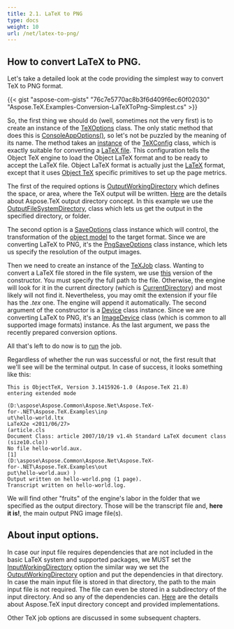 ```yaml
---
title: 2.1. LaTeX to PNG
type: docs
weight: 10
url: /net/latex-to-png/
---
```


## **How to convert LaTeX to PNG.**

Let's take a detailed look at the code providing the simplest way to convert TeX to PNG format.

{{< gist "aspose-com-gists" "76c7e5770ac8b3f6d409f6ec60f02030" "Aspose.TeX.Examples-Conversion-LaTeXToPng-Simplest.cs" >}}

So, the first thing we should do (well, sometimes not the very first) is to create an instance of the [TeXOptions](https://apireference.aspose.com/tex/net/aspose.tex/texoptions) class. The only static method that does this is [ConsoleAppOptions()](https://apireference.aspose.com/tex/net/aspose.tex/texoptions/methods/consoleappoptions), so let's not be puzzled by the meaning of its name. The method takes an [instance](https://apireference.aspose.com/tex/net/aspose.tex/texconfig/properties/objectlatex) of the [TeXConfig](https://apireference.aspose.com/tex/net/aspose.tex/texconfig) class, which is exactly suitable for converting a [LaTeX file](/tex/net/what-is-latex/#what-is-latex-file). This configuration tells the Object TeX engine to load the Object LaTeX format and to be ready to accept the LaTeX file. Object LaTeX format is actually just the [LaTeX](/tex/net/what-is-latex) format, except that it uses [Object TeX](/tex/net/what-are-aspose-tex-and-object-tex/#what-asposetex-is) specific primitives to set up the page metrics.

The first of the required options is [OutputWorkingDirectory](https://apireference.aspose.com/tex/net/aspose.tex/texoptions/properties/outputworkingdirectory) which defines the space, or area, where the TeX output will be written. [Here]() are the details about Aspose.TeX output directory concept. In this example we use the [OutputFileSystemDirectory](https://apireference.aspose.com/tex/net/aspose.tex.io/outputfilesystemdirectory), class which lets us get the output in the specified directory, or folder.

The second option is a [SaveOptions](https://apireference.aspose.com/tex/net/aspose.tex.presentation/saveoptions) class instance which will control, the transformation of the [object model](/tex/net/what-are-aspose-tex-and-object-tex/#why-the-new-tex-is-object) to the target format. Since we are converting LaTeX to PNG, it's the [PngSaveOptions](https://apireference.aspose.com/tex/net/aspose.tex.presentation.image/pngsaveoptions) class instance, which lets us specify the resolution of the output images.

Then we need to create an instance of the [TeXJob](https://apireference.aspose.com/tex/net/aspose.tex/texjob) class. Wanting to convert a LaTeX file stored in the file system, we use [this](https://apireference.aspose.com/tex/net/aspose.tex/texjob/constructors/2) version of the constructor. You must specify the full path to the file. Otherwise, the engine will look for it in the current directory (which is [CurrentDirectory](https://docs.microsoft.com/en-us/dotnet/api/system.environment.currentdirectory)) and most likely will not find it. Nevertheless, you may omit the extension if your file has the *.tex* one. The engine will append it automatically. The second argument of the constructor is a [Device](https://apireference.aspose.com/tex/net/aspose.tex.presentation/device) class instance. Since we are converting LaTeX to PNG, it's an [ImageDevice](https://apireference.aspose.com/tex/net/aspose.tex.presentation.image/imagedevice) class (which is common to all supported image formats) instance. As the last argument, we pass the recently prepared conversion options.

All that's left to do now is to [run](https://apireference.aspose.com/tex/net/aspose.tex/texjob/methods/run) the job.

Regardless of whether the run was successful or not, the first result that we'll see will be the terminal output. In case of success, it looks something like this:

```text
This is ObjectTeX, Version 3.1415926-1.0 (Aspose.TeX 21.8)
entering extended mode

(D:\aspose\Aspose.Common\Aspose.Net\Aspose.TeX-for-.NET\Aspose.TeX.Examples\inp
ut\hello-world.ltx
LaTeX2e <2011/06/27>
(article.cls
Document Class: article 2007/10/19 v1.4h Standard LaTeX document class
(size10.clo))
No file hello-world.aux.
[1]
(D:\aspose\Aspose.Common\Aspose.Net\Aspose.TeX-for-.NET\Aspose.TeX.Examples\out
put\hello-world.aux) )
Output written on hello-world.png (1 page).
Transcript written on hello-world.log.
```

We will find other "fruits" of the engine's labor in the folder that we specified as the output directory. Those will be the transcript file and, **here it is!**, the main output PNG image file(s).

## **About input options.**

In case our input file requires dependencies that are not included in the basic LaTeX system and supported packages, we MUST set the [InputWorkingDirectory](https://apireference.aspose.com/tex/net/aspose.tex/texoptions/properties/inputworkingdirectory) option the similar way we set the [OutputWorkingDirectory](https://apireference.aspose.com/tex/net/aspose.tex/texoptions/properties/outputworkingdirectory) option and put the dependencies in that directory. In case the main input file is stored in that directory, the path to the main input file is not required. The file can even be stored in a subdirectory of the input directory. And so any of the dependencies can. [Here](/tex/net/aspose-tex-input/) are the details about Aspose.TeX input directory concept and provided implementations.

Other TeX job options are discussed in some subsequent chapters.